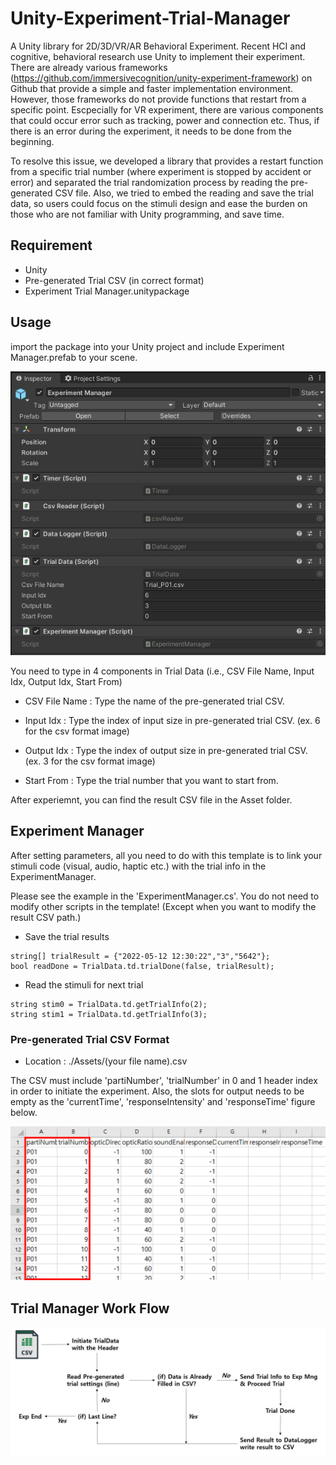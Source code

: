 # Unity-Experiment-Trial-Manager

A Unity library for 2D/3D/VR/AR Behavioral Experiment. Recent HCI and cognitive, behavioral research use Unity to implement their experiment. There are already various frameworks (https://github.com/immersivecognition/unity-experiment-framework) on Github that provide a simple and faster implementation environment. However, those frameworks do not provide functions that restart from a specific point. Escpecially for VR experiment, there are various components that could occur error such as tracking, power and connection etc. Thus, if there is an error during the experiment, it needs to be done from the beginning.

To resolve this issue, we developed a library that provides a restart function from a specific trial number (where experiment is stopped by accident or error) and separated the trial randomization process by reading the pre-generated CSV file. Also, we tried to embed the reading and save the trial data, so users could focus on the stimuli design and ease the burden on those who are not familiar with Unity programming, and save time.


## Requirement

- Unity
- Pre-generated Trial CSV (in correct format)
- Experiment Trial Manager.unitypackage

## Usage

import the package into your Unity project and include Experiment Manager.prefab to your scene.

![ex_screenshot](https://github.com/jinwook31/Unity-Experiment-Trial-Manager/blob/main/Images/prefab.JPG)

You need to type in 4 components in Trial Data (i.e., CSV File Name, Input Idx, Output Idx, Start From)

- CSV File Name : Type the name of the pre-generated trial CSV.

- Input Idx : Type the index of input size in pre-generated trial CSV. (ex. 6 for the csv format image)

- Output Idx : Type the index of output size in pre-generated trial CSV. (ex. 3 for the csv format image)

- Start From : Type the trial number that you want to start from.


After experiemnt, you can find the result CSV file in the Asset folder.


## Experiment Manager

After setting parameters, all you need to do with this template is to link your stimuli code (visual, audio, haptic etc.) with the trial info in the ExperimentManager.

Please see the example in the 'ExperimentManager.cs'. You do not need to modify other scripts in the template! (Except when you want to modify the result CSV path.)

- Save the trial results
~~~
string[] trialResult = {"2022-05-12 12:30:22","3","5642"};
bool readDone = TrialData.td.trialDone(false, trialResult);
~~~

- Read the stimuli for next trial
~~~
string stim0 = TrialData.td.getTrialInfo(2);
string stim1 = TrialData.td.getTrialInfo(3);
~~~



### Pre-generated Trial CSV Format

- Location : ./Assets/(your file name).csv

The CSV must include 'partiNumber', 'trialNumber' in 0 and 1 header index in order to initiate the experiment. Also, the slots for output needs to be empty as the 'currentTime', 'responseIntensity' and 'responseTime' figure below.

![ex_screenshot](https://github.com/jinwook31/Unity-Experiment-Trial-Manager/blob/main/Images/csv%20format.png)



## Trial Manager Work Flow

![ex_screenshot](https://github.com/jinwook31/Unity-Experiment-Trial-Manager/blob/main/Images/Trial%20Mng%20Flow.JPG)

